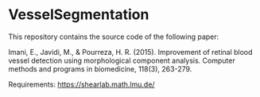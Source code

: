 # VesselSegmentation
This repository contains the source code of the following paper:

Imani, E., Javidi, M., & Pourreza, H. R. (2015). Improvement of retinal blood vessel detection using morphological component analysis. 
Computer methods and programs in biomedicine, 118(3), 263-279.

Requirements:
https://shearlab.math.lmu.de/
